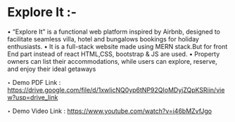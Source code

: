 # Explore It :-
&bull; “Explore It” is a functional web platform inspired by Airbnb, designed to facilitate seamless villa, hotel and bungalows bookings for holiday enthusiasts.
&bull; It is a full-stack website made using MERN stack.But for front End part instead of react HTML,CSS, bootstrap & JS are used.
&bull; Property owners can list their accommodations, while users can explore, reserve, and enjoy their ideal getaways

&#8227; Demo PDF Link : https://drive.google.com/file/d/1xwlicNQ0yp6tNP92QIoMDyjZQpKSRiin/view?usp=drive_link

&#8227; Demo Video Link : https://www.youtube.com/watch?v=i46bMZvfJgo